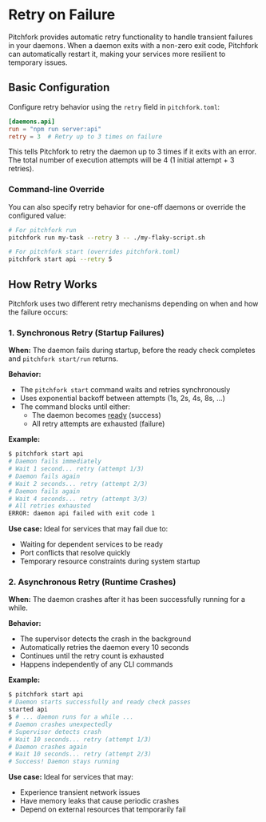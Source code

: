 # Retry on Failure

Pitchfork provides automatic retry functionality to handle transient failures in your daemons. When a daemon exits with a non-zero exit code, Pitchfork can automatically restart it, making your services more resilient to temporary issues.

## Basic Configuration

Configure retry behavior using the `retry` field in `pitchfork.toml`:

```toml
[daemons.api]
run = "npm run server:api"
retry = 3  # Retry up to 3 times on failure
```

This tells Pitchfork to retry the daemon up to 3 times if it exits with an error. The total number of execution attempts will be 4 (1 initial attempt + 3 retries).

### Command-line Override

You can also specify retry behavior for one-off daemons or override the configured value:

```bash
# For pitchfork run
pitchfork run my-task --retry 3 -- ./my-flaky-script.sh

# For pitchfork start (overrides pitchfork.toml)
pitchfork start api --retry 5
```

## How Retry Works

Pitchfork uses two different retry mechanisms depending on when and how the failure occurs:

### 1. Synchronous Retry (Startup Failures)

**When:** The daemon fails during startup, before the ready check completes and `pitchfork start/run` returns.

**Behavior:**
- The `pitchfork start` command waits and retries synchronously
- Uses exponential backoff between attempts (1s, 2s, 4s, 8s, ...)
- The command blocks until either:
  - The daemon becomes [ready](./ready-checks.md) (success)
  - All retry attempts are exhausted (failure)

**Example:**
```bash
$ pitchfork start api
# Daemon fails immediately
# Wait 1 second... retry (attempt 1/3)
# Daemon fails again
# Wait 2 seconds... retry (attempt 2/3)
# Daemon fails again
# Wait 4 seconds... retry (attempt 3/3)
# All retries exhausted
ERROR: daemon api failed with exit code 1
```

**Use case:** Ideal for services that may fail due to:
- Waiting for dependent services to be ready
- Port conflicts that resolve quickly
- Temporary resource constraints during system startup

### 2. Asynchronous Retry (Runtime Crashes)

**When:** The daemon crashes after it has been successfully running for a while.

**Behavior:**
- The supervisor detects the crash in the background
- Automatically retries the daemon every 10 seconds
- Continues until the retry count is exhausted
- Happens independently of any CLI commands

**Example:**
```bash
$ pitchfork start api
# Daemon starts successfully and ready check passes
started api
$ # ... daemon runs for a while ...
# Daemon crashes unexpectedly
# Supervisor detects crash
# Wait 10 seconds... retry (attempt 1/3)
# Daemon crashes again
# Wait 10 seconds... retry (attempt 2/3)
# Success! Daemon stays running
```

**Use case:** Ideal for services that may:
- Experience transient network issues
- Have memory leaks that cause periodic crashes
- Depend on external resources that temporarily fail


